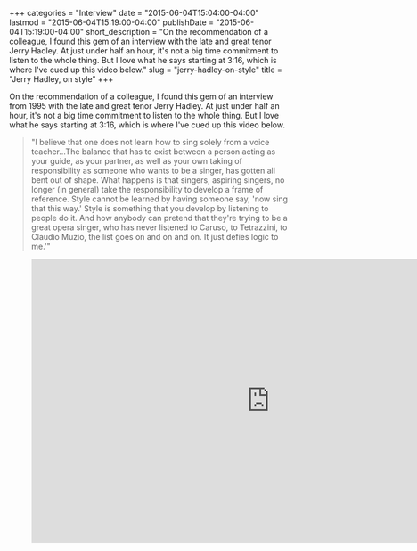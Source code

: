 +++
categories = "Interview"
date = "2015-06-04T15:04:00-04:00"
lastmod = "2015-06-04T15:19:00-04:00"
publishDate = "2015-06-04T15:19:00-04:00"
short_description = "On the recommendation of a colleague, I found this gem of an interview with the late and great tenor Jerry Hadley. At just under half an hour, it's not a big time commitment to listen to the whole thing. But I love what he says starting at 3:16, which is where I've cued up this video below."
slug = "jerry-hadley-on-style"
title = "Jerry Hadley, on style"
+++

On the recommendation of a colleague, I found this gem of an interview from 1995 with the late and great tenor Jerry Hadley. At just under half an hour, it's not a big time commitment to listen to the whole thing. But I love what he says starting at 3:16, which is where I've cued up this video below.

> "I believe that one does not learn how to sing solely from a voice teacher...The balance that has to exist between a person acting as your guide, as your partner, as well as your own taking of responsibility as someone who wants to be a singer, has gotten all bent out of shape. What happens is that singers, aspiring singers, no longer (in general) take the responsibility to develop a frame of reference. Style cannot be learned by having someone say, 'now sing that this way.' Style is something that you develop by listening to people do it. And how anybody can pretend that they're trying to be a great opera singer, who has never listened to Caruso, to Tetrazzini, to Claudio Muzio, the list goes on and on and on. It just defies logic to me.'"

<figure data-type="video">
<iframe width="854" height="510" src="https://www.youtube.com/embed/PNN4y3bSDKY?start=197" frameborder="0" allowfullscreen></iframe>
</figure>
